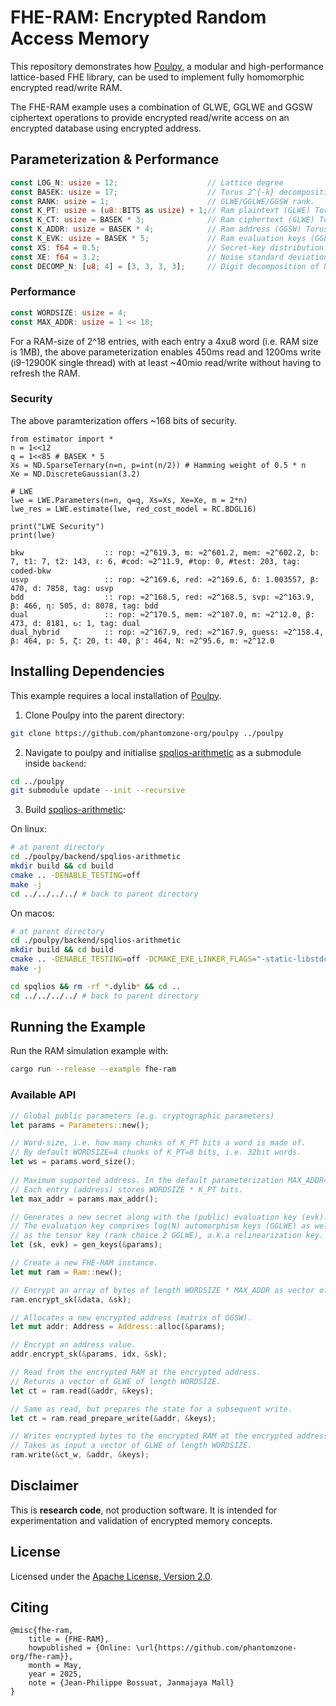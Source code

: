# FHE-RAM: Encrypted Random Access Memory

This repository demonstrates how [Poulpy](https://github.com/phantomzone-org/poulpy), a modular and high-performance lattice-based FHE library, can be used to implement fully homomorphic encrypted read/write RAM.

The FHE-RAM example uses a combination of GLWE, GGLWE and GGSW ciphertext operations to provide encrypted read/write access on an encrypted database using encrypted address.

## Parameterization & Performance

```rust
const LOG_N: usize = 12;                    // Lattice degree
const BASEK: usize = 17;                    // Torus 2^{-k} decomposition basis.
const RANK: usize = 1;                      // GLWE/GGLWE/GGSW rank.
const K_PT: usize = (u8::BITS as usize) + 1;// Ram plaintext (GLWE) Torus precision.
const K_CT: usize = BASEK * 3;              // Ram ciphertext (GLWE) Torus precision.
const K_ADDR: usize = BASEK * 4;            // Ram address (GGSW) Torus precision.
const K_EVK: usize = BASEK * 5;             // Ram evaluation keys (GGLWE) Torus precision
const XS: f64 = 0.5;                        // Secret-key distribution.
const XE: f64 = 3.2;                        // Noise standard deviation.
const DECOMP_N: [u8; 4] = [3, 3, 3, 3];     // Digit decomposition of N.
```

### Performance

```rust
const WORDSIZE: usize = 4;
const MAX_ADDR: usize = 1 << 18;
```

For a RAM-size of 2^18 entries, with each entry a 4xu8 word (i.e. RAM size is 1MB), the above parameterization enables 450ms read and 1200ms write (i9-12900K single thread) with at least ~40mio read/write without having to refresh the RAM.

### Security

The above paramterization offers ~168 bits of security. 

```
from estimator import *
n = 1<<12
q = 1<<85 # BASEK * 5
Xs = ND.SparseTernary(n=n, p=int(n/2)) # Hamming weight of 0.5 * n
Xe = ND.DiscreteGaussian(3.2)

# LWE
lwe = LWE.Parameters(n=n, q=q, Xs=Xs, Xe=Xe, m = 2*n)
lwe_res = LWE.estimate(lwe, red_cost_model = RC.BDGL16)

print("LWE Security")
print(lwe)

bkw                  :: rop: ≈2^619.3, m: ≈2^601.2, mem: ≈2^602.2, b: 7, t1: 7, t2: 143, ℓ: 6, #cod: ≈2^11.9, #top: 0, #test: 203, tag: coded-bkw
usvp                 :: rop: ≈2^169.6, red: ≈2^169.6, δ: 1.003557, β: 470, d: 7858, tag: usvp
bdd                  :: rop: ≈2^168.5, red: ≈2^168.5, svp: ≈2^163.9, β: 466, η: 505, d: 8078, tag: bdd
dual                 :: rop: ≈2^170.5, mem: ≈2^107.0, m: ≈2^12.0, β: 473, d: 8181, ↻: 1, tag: dual
dual_hybrid          :: rop: ≈2^167.9, red: ≈2^167.9, guess: ≈2^158.4, β: 464, p: 5, ζ: 20, t: 40, β': 464, N: ≈2^95.6, m: ≈2^12.0
```

## Installing Dependencies

This example requires a local installation of [Poulpy](https://github.com/phantomzone-org/poulpy).

1. Clone Poulpy into the parent directory:

```bash
git clone https://github.com/phantomzone-org/poulpy ../poulpy
```

2. Navigate to poulpy and initialise [spqlios-arithmetic](https://github.com/phantomzone-org/spqlios-arithmetic) as a submodule inside `backend`:

```bash
cd ../poulpy
git submodule update --init --recursive
```

3. Build [spqlios-arithmetic](https://github.com/phantomzone-org/spqlios-arithmetic):

On linux:

```bash
# at parent directory
cd ./poulpy/backend/spqlios-arithmetic
mkdir build && cd build
cmake .. -DENABLE_TESTING=off
make -j
cd ../../../../ # back to parent directory
```

On macos:

```bash
# at parent directory
cd ./poulpy/backend/spqlios-arithmetic
mkdir build && cd build
cmake .. -DENABLE_TESTING=off -DCMAKE_EXE_LINKER_FLAGS="-static-libstdc++"
make -j

cd spqlios && rm -rf *.dylib* && cd ..
cd ../../../../ # back to parent directory
```

## Running the Example

Run the RAM simulation example with:

```bash
cargo run --release --example fhe-ram
```

### Available API

```rust
// Global public parameters (e.g. cryptographic parameters)
let params = Parameters::new();

// Word-size, i.e. how many chunks of K_PT bits a word is made of.
// By default WORDSIZE=4 chunks of K_PT=8 bits, i.e. 32bit words.
let ws = params.word_size();
    
// Maximum supported address. In the default parameterization MAX_ADDR=1<<18;
// Each entry (address) stores WORDSIZE * K_PT bits.
let max_addr = params.max_addr();

// Generates a new secret along with the (public) evaluation key (evk).
// The evaluation key comprises log(N) automorphism keys (GGLWE) as well
// as the tensor key (rank choice 2 GGLWE), a.k.a relinearization key.
let (sk, evk) = gen_keys(&params);

// Create a new FHE-RAM instance.
let mut ram = Ram::new();

// Encrypt an array of bytes of length WORDSIZE * MAX_ADDR as vector of GLWE.
ram.encrypt_sk(&data, &sk);

// Allocates a new encrypted address (matrix of GGSW).
let mut addr: Address = Address::alloc(&params);

// Encrypt an address value.
addr.encrypt_sk(&params, idx, &sk);

// Read from the encrypted RAM at the encrypted address.
// Returns a vector of GLWE of length WORDSIZE.
let ct = ram.read(&addr, &keys);

// Same as read, but prepares the state for a subsequent write.
let ct = ram.read_prepare_write(&addr, &keys);

// Writes encrypted bytes to the encrypted RAM at the encrypted address.
// Takes as input a vector of GLWE of length WORDSIZE.
ram.write(&ct_w, &addr, &keys); 
```

## Disclaimer

This is **research code**, not production software. It is intended for experimentation and validation of encrypted memory concepts.

## License

Licensed under the [Apache License, Version 2.0](LICENSE).

## Citing

```
@misc{fhe-ram,
    title = {FHE-RAM},
    howpublished = {Online: \url{https://github.com/phantomzone-org/fhe-ram}},
    month = May,
    year = 2025,
    note = {Jean-Philippe Bossuat, Janmajaya Mall}
}
```
